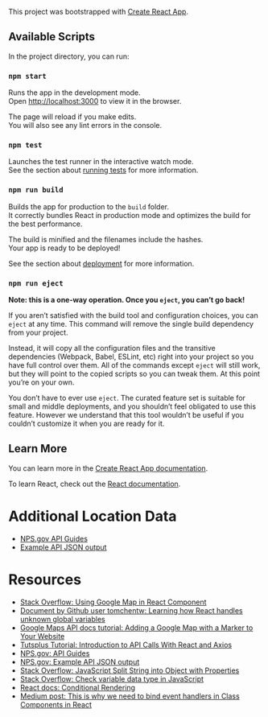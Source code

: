 This project was bootstrapped with [Create React App](https://github.com/facebook/create-react-app).

## Available Scripts

In the project directory, you can run:

### `npm start`

Runs the app in the development mode.<br>
Open [http://localhost:3000](http://localhost:3000) to view it in the browser.

The page will reload if you make edits.<br>
You will also see any lint errors in the console.

### `npm test`

Launches the test runner in the interactive watch mode.<br>
See the section about [running tests](https://facebook.github.io/create-react-app/docs/running-tests) for more information.

### `npm run build`

Builds the app for production to the `build` folder.<br>
It correctly bundles React in production mode and optimizes the build for the best performance.

The build is minified and the filenames include the hashes.<br>
Your app is ready to be deployed!

See the section about [deployment](https://facebook.github.io/create-react-app/docs/deployment) for more information.

### `npm run eject`

**Note: this is a one-way operation. Once you `eject`, you can’t go back!**

If you aren’t satisfied with the build tool and configuration choices, you can `eject` at any time. This command will remove the single build dependency from your project.

Instead, it will copy all the configuration files and the transitive dependencies (Webpack, Babel, ESLint, etc) right into your project so you have full control over them. All of the commands except `eject` will still work, but they will point to the copied scripts so you can tweak them. At this point you’re on your own.

You don’t have to ever use `eject`. The curated feature set is suitable for small and middle deployments, and you shouldn’t feel obligated to use this feature. However we understand that this tool wouldn’t be useful if you couldn’t customize it when you are ready for it.

## Learn More

You can learn more in the [Create React App documentation](https://facebook.github.io/create-react-app/docs/getting-started).

To learn React, check out the [React documentation](https://reactjs.org/).

# Additional Location Data
* [NPS.gov API Guides](https://www.nps.gov/subjects/developer/guides.htm)
* [Example API JSON output](https://api.nps.gov/api/v1/parks?stateCode=CO)


# Resources
* [Stack Overflow: Using Google Map in React Component](https://stackoverflow.com/questions/48493960/using-google-map-in-react-component)
* [Document by Github user tomchentw: Learning how React handles unknown global variables](https://github.com/tomchentw/react-google-maps/issues/434)
* [Google Maps API docs tutorial: Adding a Google Map with a Marker to Your Website](https://developers.google.com/maps/documentation/javascript/adding-a-google-map)
* [Tutsplus Tutorial: Introduction to API Calls With React and Axios](https://code.tutsplus.com/tutorials/introduction-to-api-calls-with-react-and-axios--cms-21027)
* [NPS.gov: API Guides](https://www.nps.gov/subjects/developer/guides.htm)
* [NPS.gov: Example API JSON output](https://api.nps.gov/api/v1/parks?stateCode=CO)
* [Stack Overflow: JavaScript Split String into Object with Properties](https://stackoverflow.com/questions/45000343/javascript-split-string-into-object-with-properties)
* [Stack Overflow: Check variable data type in JavaScript](https://stackoverflow.com/a/4059166)
* [React docs: Conditional Rendering](https://reactjs.org/docs/conditional-rendering.html)
* [Medium post: This is why we need to bind event handlers in Class Components in React](https://medium.freecodecamp.org/this-is-why-we-need-to-bind-event-handlers-in-class-components-in-react-f7ea1a6f93eb)